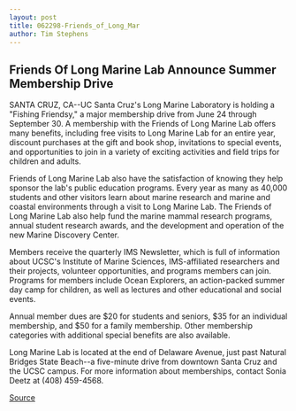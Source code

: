```yaml
---
layout: post
title: 062298-Friends_of_Long_Mar
author: Tim Stephens
---
```


## Friends Of Long Marine Lab Announce Summer Membership Drive

SANTA CRUZ, CA--UC Santa Cruz's Long Marine Laboratory is holding a "Fishing Friendsy," a major membership drive from June 24 through September 30\. A membership with the Friends of Long Marine Lab offers many benefits, including free visits to Long Marine Lab for an entire year, discount purchases at the gift and book shop, invitations to special events, and opportunities to join in a variety of exciting activities and field trips for children and adults.

Friends of Long Marine Lab also have the satisfaction of knowing they help sponsor the lab's public education programs. Every year as many as 40,000 students and other visitors learn about marine research and marine and coastal environments through a visit to Long Marine Lab. The Friends of Long Marine Lab also help fund the marine mammal research programs, annual student research awards, and the development and operation of the new Marine Discovery Center.

Members receive the quarterly IMS Newsletter, which is full of information about UCSC's Institute of Marine Sciences, IMS-affiliated researchers and their projects, volunteer opportunities, and programs members can join. Programs for members include Ocean Explorers, an action-packed summer day camp for children, as well as lectures and other educational and social events.

Annual member dues are $20 for students and seniors, $35 for an individual membership, and $50 for a family membership. Other membership categories with additional special benefits are also available.

Long Marine Lab is located at the end of Delaware Avenue, just past Natural Bridges State Beach--a five-minute drive from downtown Santa Cruz and the UCSC campus. For more information about memberships, contact Sonia Deetz at (408) 459-4568.

[Source](http://www1.ucsc.edu/news_events/press_releases/archive/97-98/06-98/062298-Friends_of_Long_Mar.html "Permalink to 062298-Friends_of_Long_Mar")